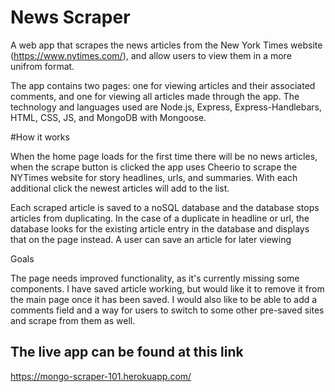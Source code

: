 # News Scraper

A web app that scrapes the news articles from the New York Times website (https://www.nytimes.com/), and allow users to view them in a more unifrom format.

The app contains two pages: one for viewing articles and their associated comments, and one for viewing all articles made through the app. The technology and languages used are Node.js, Express, Express-Handlebars, HTML, CSS, JS, and MongoDB with Mongoose.

#How it works

When the home page loads for the first time there will be no news articles, when the scrape button is clicked the app uses Cheerio to scrape the NYTimes website for story headlines, urls, and summaries. With each additional click the newest articles will add to the list.

Each scraped article is saved to a noSQL database and the database stops articles from duplicating. In the case of a duplicate in headline or url, the database looks for the existing article entry in the database and displays that on the page instead. A user can save an article for later viewing

Goals

The page needs improved functionality, as it's currently missing some components. I have saved article working, but would like it to remove it from the main page once it has been saved. I would also like to be able to add a comments field and a way for users to switch to some other pre-saved sites and scrape from them as well.

## The live app can be found at this link
https://mongo-scraper-101.herokuapp.com/